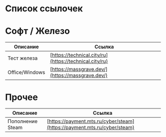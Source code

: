 # Список ссылочек

# Софт / Железо

Описание       | Ссылка
---------------|-------
Тест железа    | [https://technical.city/ru](https://technical.city/ru)
Office/Windows | [https://massgrave.dev/](https://massgrave.dev/)

# Прочее

Описание         | Ссылка
-----------------|-------
Пополнение Steam | [https://payment.mts.ru/cyber/steam](https://payment.mts.ru/cyber/steam)
